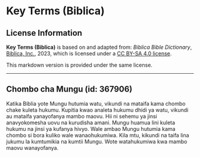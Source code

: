# Key Terms (Biblica)

## License Information

**Key Terms (Biblica)** is based on and adapted from: _Biblica Bible Dictionary_, [Biblica, Inc.](https://www.biblica.com/), 2023, which is licensed under a [CC BY-SA 4.0 license](https://creativecommons.org/licenses/by-sa/4.0/legalcode.en).

This markdown version is provided under the same license.



--------------------------------

## Chombo cha Mungu (id: 367906)

Katika Biblia yote Mungu hutumia watu, vikundi na mataifa kama chombo chake kuleta hukumu. Kupitia kwao analeta hukumu dhidi ya watu, vikundi au mataifa yanayofanya mambo maovu. Hii ni sehemu ya jinsi anavyokomesha uovu na kurudisha amani. Mungu huamua lini kuleta hukumu na jinsi ya kufanya hivyo. Wale ambao Mungu hutumia kama chombo si bora kuliko wale wanaohukumiwa. Kila mtu, kikundi na taifa lina jukumu la kumtumikia na kumtii Mungu. Wote watahukumiwa kwa mambo maovu wanayofanya.


